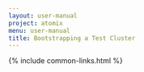 ```yaml
---
layout: user-manual
project: atomix
menu: user-manual
title: Bootstrapping a Test Cluster
---
```


{% include common-links.html %}
